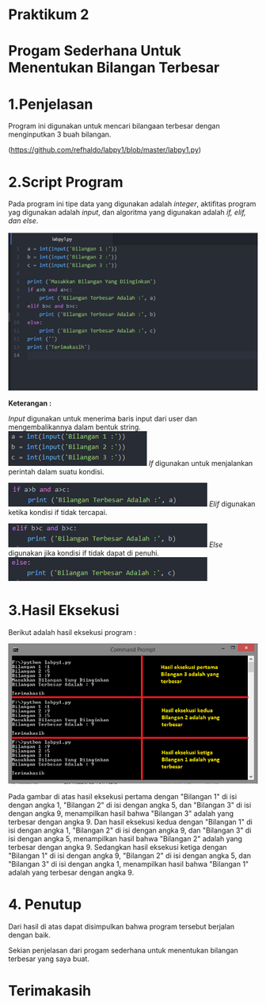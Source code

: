 # Praktikum 2
# Progam Sederhana Untuk Menentukan Bilangan Terbesar
# 1.Penjelasan
Program ini digunakan untuk mencari bilangaan terbesar dengan menginputkan 3 buah bilangan. 

(https://github.com/refhaldo/labpy1/blob/master/labpy1.py)
# 2.Script Program
Pada program ini tipe data yang digunakan adalah *integer*, aktifitas program yag digunakan adalah *input*, dan algoritma yang digunakan adalah *if, elif, dan else*. 

![image](https://github.com/refhaldo/labpy1/blob/master/1.png?raw=true)

**Keterangan :**

*Input* digunakan untuk menerima baris input dari user dan mengembalikannya dalam bentuk string.
![image](https://github.com/refhaldo/labpy1/blob/master/2.png?raw=true)
*If* digunakan untuk menjalankan perintah dalam suatu kondisi.

![image](https://github.com/refhaldo/labpy1/blob/master/3.png?raw=true)
*Elif* digunakan ketika kondisi if tidak tercapai.

![image](https://github.com/refhaldo/labpy1/blob/master/4.png?raw=true)
*Else* digunakan jika kondisi if tidak dapat di penuhi.
![image](https://github.com/refhaldo/labpy1/blob/master/5.png?raw=true)
# 3.Hasil Eksekusi
Berikut adalah hasil eksekusi program :

![image](https://github.com/refhaldo/labpy1/blob/master/6.png?raw=true) 

Pada gambar di atas hasil eksekusi pertama dengan "Bilangan 1" di isi dengan angka 1, "Bilangan 2" di isi dengan angka 5, dan "Bilangan 3" di isi dengan angka 9, menampilkan hasil bahwa "Bilangan 3" adalah yang terbesar dengan angka 9. 
Dan hasil eksekusi kedua dengan "Bilangan 1" di isi dengan angka 1, "Bilangan 2" di isi dengan angka 9, dan "Bilangan 3" di isi dengan angka 5, menampilkan hasil bahwa "Bilangan 2" adalah yang terbesar dengan angka 9. 
Sedangkan hasil eksekusi ketiga dengan "Bilangan 1" di isi dengan angka 9, "Bilangan 2" di isi dengan angka 5, dan "Bilangan 3" di isi dengan angka 1, menampilkan hasil bahwa "Bilangan 1" adalah yang terbesar dengan angka 9.
# 4. Penutup
Dari hasil di atas dapat disimpulkan bahwa program tersebut berjalan dengan baik.

Sekian penjelasan dari progam sederhana untuk menentukan bilangan terbesar yang saya buat.  
# Terimakasih
